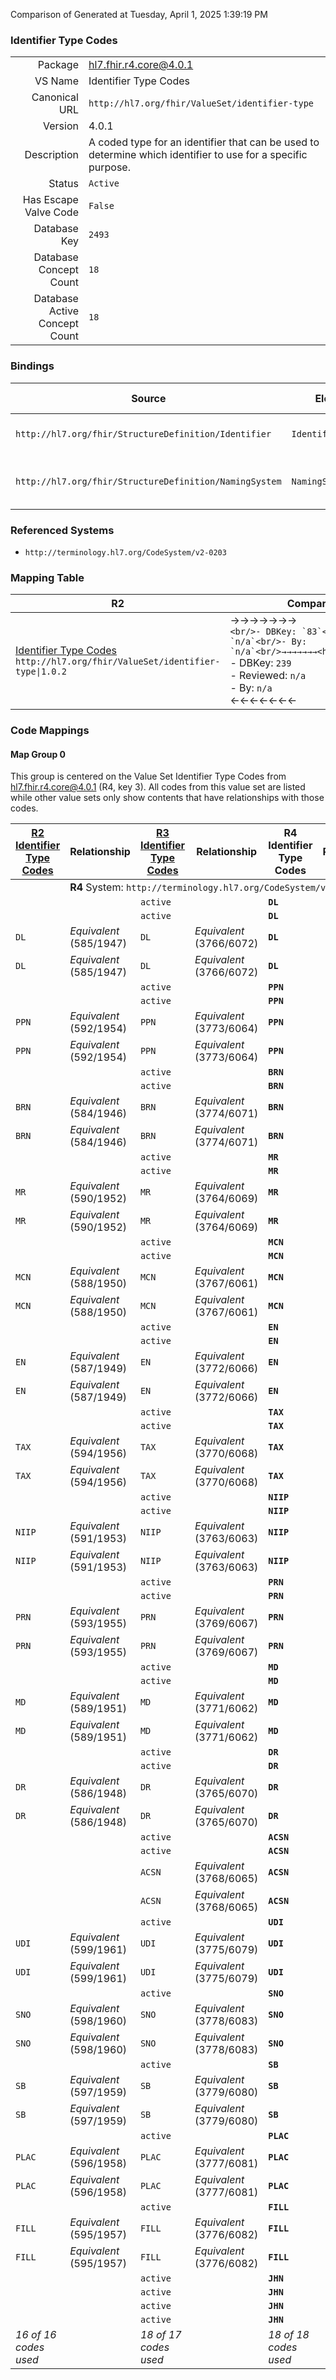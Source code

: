 Comparison of 
Generated at Tuesday, April 1, 2025 1:39:19 PM

### Identifier Type Codes

|      |     |
| ---: | --- |
| Package | hl7.fhir.r4.core@4.0.1 |
| VS Name | Identifier Type Codes |
| Canonical URL | `http://hl7.org/fhir/ValueSet/identifier-type` |
| Version | 4.0.1 |
| Description | A coded type for an identifier that can be used to determine which identifier to use for a specific purpose. |
| Status | `Active` |
| Has Escape Valve Code | `False` |
| Database Key | `2493` |
| Database Concept Count | `18` |
| Database Active Concept Count | `18` |
### Bindings

| Source | Element | Binding | Strength | Element Short |
| ------ | ------- | ------- | -------- | ------------- |
| `http://hl7.org/fhir/StructureDefinition/Identifier` | `Identifier.type` | `http://hl7.org/fhir/ValueSet/identifier-type` | `Extensible` | Description of identifier |
| `http://hl7.org/fhir/StructureDefinition/NamingSystem` | `NamingSystem.type` | `http://hl7.org/fhir/ValueSet/identifier-type` | `Extensible` | e.g. driver,  provider,  patient, bank etc. |

### Referenced Systems

* `http://terminology.hl7.org/CodeSystem/v2-0203`
### Mapping Table

| R2 | Comparison | R3 | Comparison | R4 | Comparison | R4B | Comparison | R5
| --- | --- | --- | --- | --- | --- | --- | --- | ---
| [Identifier Type Codes](/docs/R2/ValueSets/IdentifierTypeCodes.md)<br/> `http://hl7.org/fhir/ValueSet/identifier-type\|1.0.2` | →→→→→→→<br/>``<br/>- DBKey: `83`<br/>- Reviewed: `n/a`<br/>- By: `n/a`<br/>→→→→→→→<hr/>←←←←←←←<br/>``<br/>- DBKey: `239`<br/>- Reviewed: `n/a`<br/>- By: `n/a`<br/>←←←←←←←| [Identifier Type Codes](/docs/R3/ValueSets/IdentifierTypeCodes.md)<br/> `http://hl7.org/fhir/ValueSet/identifier-type\|3.0.2` | →→→→→→→<br/>``<br/>- DBKey: `424`<br/>- Reviewed: `n/a`<br/>- By: `n/a`<br/>→→→→→→→<hr/>←←←←←←←<br/>``<br/>- DBKey: `646`<br/>- Reviewed: `n/a`<br/>- By: `n/a`<br/>←←←←←←←| [Identifier Type Codes](/docs/R4/ValueSets/IdentifierTypeCodes.md)<br/> `http://hl7.org/fhir/ValueSet/identifier-type\|4.0.1` | <br/>*no map*<br/><hr/><br/>*no map*<br/>| | | | 
### Code Mappings


#### Map Group 0

This group is centered on the Value Set Identifier Type Codes from hl7.fhir.r4.core@4.0.1 (R4, key 3).
All codes from this value set are listed while other value sets only show contents that have relationships with those codes.

| [R2 Identifier Type Codes](/docs/R2/ValueSets/IdentifierTypeCodes.md)| Relationship | [R3 Identifier Type Codes](/docs/R3/ValueSets/IdentifierTypeCodes.md)| Relationship | R4 Identifier Type Codes| Relationship | *No Map* | Relationship | *No Map* 
| --- | --- | --- | --- | --- | --- | --- | --- | ---
| <td colspan="8">**R4** System: `http://terminology.hl7.org/CodeSystem/v2-0203`
| | | `active`| | **`DL`**| | | | | 
| | | `active`| | **`DL`**| | | | | 
| `DL`| _Equivalent_ <br/>(585/1947)| `DL`| _Equivalent_ <br/>(3766/6072)| **`DL`**| | | | | 
| `DL`| _Equivalent_ <br/>(585/1947)| `DL`| _Equivalent_ <br/>(3766/6072)| **`DL`**| | | | | 
| | | `active`| | **`PPN`**| | | | | 
| | | `active`| | **`PPN`**| | | | | 
| `PPN`| _Equivalent_ <br/>(592/1954)| `PPN`| _Equivalent_ <br/>(3773/6064)| **`PPN`**| | | | | 
| `PPN`| _Equivalent_ <br/>(592/1954)| `PPN`| _Equivalent_ <br/>(3773/6064)| **`PPN`**| | | | | 
| | | `active`| | **`BRN`**| | | | | 
| | | `active`| | **`BRN`**| | | | | 
| `BRN`| _Equivalent_ <br/>(584/1946)| `BRN`| _Equivalent_ <br/>(3774/6071)| **`BRN`**| | | | | 
| `BRN`| _Equivalent_ <br/>(584/1946)| `BRN`| _Equivalent_ <br/>(3774/6071)| **`BRN`**| | | | | 
| | | `active`| | **`MR`**| | | | | 
| | | `active`| | **`MR`**| | | | | 
| `MR`| _Equivalent_ <br/>(590/1952)| `MR`| _Equivalent_ <br/>(3764/6069)| **`MR`**| | | | | 
| `MR`| _Equivalent_ <br/>(590/1952)| `MR`| _Equivalent_ <br/>(3764/6069)| **`MR`**| | | | | 
| | | `active`| | **`MCN`**| | | | | 
| | | `active`| | **`MCN`**| | | | | 
| `MCN`| _Equivalent_ <br/>(588/1950)| `MCN`| _Equivalent_ <br/>(3767/6061)| **`MCN`**| | | | | 
| `MCN`| _Equivalent_ <br/>(588/1950)| `MCN`| _Equivalent_ <br/>(3767/6061)| **`MCN`**| | | | | 
| | | `active`| | **`EN`**| | | | | 
| | | `active`| | **`EN`**| | | | | 
| `EN`| _Equivalent_ <br/>(587/1949)| `EN`| _Equivalent_ <br/>(3772/6066)| **`EN`**| | | | | 
| `EN`| _Equivalent_ <br/>(587/1949)| `EN`| _Equivalent_ <br/>(3772/6066)| **`EN`**| | | | | 
| | | `active`| | **`TAX`**| | | | | 
| | | `active`| | **`TAX`**| | | | | 
| `TAX`| _Equivalent_ <br/>(594/1956)| `TAX`| _Equivalent_ <br/>(3770/6068)| **`TAX`**| | | | | 
| `TAX`| _Equivalent_ <br/>(594/1956)| `TAX`| _Equivalent_ <br/>(3770/6068)| **`TAX`**| | | | | 
| | | `active`| | **`NIIP`**| | | | | 
| | | `active`| | **`NIIP`**| | | | | 
| `NIIP`| _Equivalent_ <br/>(591/1953)| `NIIP`| _Equivalent_ <br/>(3763/6063)| **`NIIP`**| | | | | 
| `NIIP`| _Equivalent_ <br/>(591/1953)| `NIIP`| _Equivalent_ <br/>(3763/6063)| **`NIIP`**| | | | | 
| | | `active`| | **`PRN`**| | | | | 
| | | `active`| | **`PRN`**| | | | | 
| `PRN`| _Equivalent_ <br/>(593/1955)| `PRN`| _Equivalent_ <br/>(3769/6067)| **`PRN`**| | | | | 
| `PRN`| _Equivalent_ <br/>(593/1955)| `PRN`| _Equivalent_ <br/>(3769/6067)| **`PRN`**| | | | | 
| | | `active`| | **`MD`**| | | | | 
| | | `active`| | **`MD`**| | | | | 
| `MD`| _Equivalent_ <br/>(589/1951)| `MD`| _Equivalent_ <br/>(3771/6062)| **`MD`**| | | | | 
| `MD`| _Equivalent_ <br/>(589/1951)| `MD`| _Equivalent_ <br/>(3771/6062)| **`MD`**| | | | | 
| | | `active`| | **`DR`**| | | | | 
| | | `active`| | **`DR`**| | | | | 
| `DR`| _Equivalent_ <br/>(586/1948)| `DR`| _Equivalent_ <br/>(3765/6070)| **`DR`**| | | | | 
| `DR`| _Equivalent_ <br/>(586/1948)| `DR`| _Equivalent_ <br/>(3765/6070)| **`DR`**| | | | | 
| | | `active`| | **`ACSN`**| | | | | 
| | | `active`| | **`ACSN`**| | | | | 
| | | `ACSN`| _Equivalent_ <br/>(3768/6065)| **`ACSN`**| | | | | 
| | | `ACSN`| _Equivalent_ <br/>(3768/6065)| **`ACSN`**| | | | | 
| | | `active`| | **`UDI`**| | | | | 
| `UDI`| _Equivalent_ <br/>(599/1961)| `UDI`| _Equivalent_ <br/>(3775/6079)| **`UDI`**| | | | | 
| `UDI`| _Equivalent_ <br/>(599/1961)| `UDI`| _Equivalent_ <br/>(3775/6079)| **`UDI`**| | | | | 
| | | `active`| | **`SNO`**| | | | | 
| `SNO`| _Equivalent_ <br/>(598/1960)| `SNO`| _Equivalent_ <br/>(3778/6083)| **`SNO`**| | | | | 
| `SNO`| _Equivalent_ <br/>(598/1960)| `SNO`| _Equivalent_ <br/>(3778/6083)| **`SNO`**| | | | | 
| | | `active`| | **`SB`**| | | | | 
| `SB`| _Equivalent_ <br/>(597/1959)| `SB`| _Equivalent_ <br/>(3779/6080)| **`SB`**| | | | | 
| `SB`| _Equivalent_ <br/>(597/1959)| `SB`| _Equivalent_ <br/>(3779/6080)| **`SB`**| | | | | 
| | | `active`| | **`PLAC`**| | | | | 
| `PLAC`| _Equivalent_ <br/>(596/1958)| `PLAC`| _Equivalent_ <br/>(3777/6081)| **`PLAC`**| | | | | 
| `PLAC`| _Equivalent_ <br/>(596/1958)| `PLAC`| _Equivalent_ <br/>(3777/6081)| **`PLAC`**| | | | | 
| | | `active`| | **`FILL`**| | | | | 
| `FILL`| _Equivalent_ <br/>(595/1957)| `FILL`| _Equivalent_ <br/>(3776/6082)| **`FILL`**| | | | | 
| `FILL`| _Equivalent_ <br/>(595/1957)| `FILL`| _Equivalent_ <br/>(3776/6082)| **`FILL`**| | | | | 
| | | `active`| | **`JHN`**| | | | | 
| | | `active`| | **`JHN`**| | | | | 
| | | `active`| | **`JHN`**| | | | | 
| | | `active`| | **`JHN`**| | | | | 
| *16 of 16 codes used* | | *18 of 17 codes used* | | *18 of 18 codes used* | | | | 

